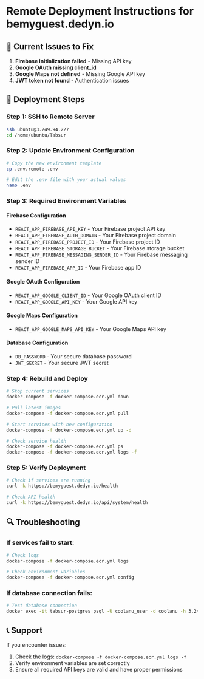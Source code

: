 # Remote Deployment Instructions for bemyguest.dedyn.io

## 🔧 Current Issues to Fix

1. **Firebase initialization failed** - Missing API key
2. **Google OAuth missing client_id** 
3. **Google Maps not defined** - Missing Google API key
4. **JWT token not found** - Authentication issues

## 🚀 Deployment Steps

### Step 1: SSH to Remote Server
```bash
ssh ubuntu@3.249.94.227
cd /home/ubuntu/Tabsur
```

### Step 2: Update Environment Configuration
```bash
# Copy the new environment template
cp .env.remote .env

# Edit the .env file with your actual values
nano .env
```

### Step 3: Required Environment Variables

#### Firebase Configuration
- `REACT_APP_FIREBASE_API_KEY` - Your Firebase project API key
- `REACT_APP_FIREBASE_AUTH_DOMAIN` - Your Firebase project domain
- `REACT_APP_FIREBASE_PROJECT_ID` - Your Firebase project ID
- `REACT_APP_FIREBASE_STORAGE_BUCKET` - Your Firebase storage bucket
- `REACT_APP_FIREBASE_MESSAGING_SENDER_ID` - Your Firebase messaging sender ID
- `REACT_APP_FIREBASE_APP_ID` - Your Firebase app ID

#### Google OAuth Configuration
- `REACT_APP_GOOGLE_CLIENT_ID` - Your Google OAuth client ID
- `REACT_APP_GOOGLE_API_KEY` - Your Google API key

#### Google Maps Configuration
- `REACT_APP_GOOGLE_MAPS_API_KEY` - Your Google Maps API key

#### Database Configuration
- `DB_PASSWORD` - Your secure database password
- `JWT_SECRET` - Your secure JWT secret

### Step 4: Rebuild and Deploy
```bash
# Stop current services
docker-compose -f docker-compose.ecr.yml down

# Pull latest images
docker-compose -f docker-compose.ecr.yml pull

# Start services with new configuration
docker-compose -f docker-compose.ecr.yml up -d

# Check service health
docker-compose -f docker-compose.ecr.yml ps
docker-compose -f docker-compose.ecr.yml logs -f
```

### Step 5: Verify Deployment
```bash
# Check if services are running
curl -k https://bemyguest.dedyn.io/health

# Check API health
curl -k https://bemyguest.dedyn.io/api/system/health
```

## 🔍 Troubleshooting

### If services fail to start:
```bash
# Check logs
docker-compose -f docker-compose.ecr.yml logs

# Check environment variables
docker-compose -f docker-compose.ecr.yml config
```

### If database connection fails:
```bash
# Test database connection
docker exec -it tabsur-postgres psql -U coolanu_user -d coolanu -h 3.249.94.227
```

## 📞 Support

If you encounter issues:
1. Check the logs: `docker-compose -f docker-compose.ecr.yml logs -f`
2. Verify environment variables are set correctly
3. Ensure all required API keys are valid and have proper permissions
